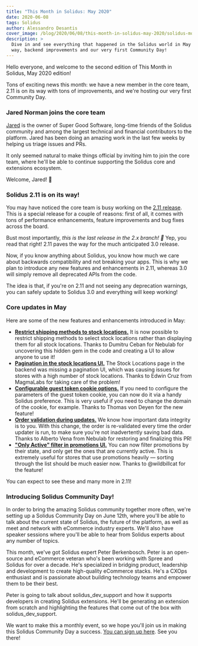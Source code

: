 ```yaml
---
title: "This Month in Solidus: May 2020"
date: 2020-06-08
tags: Solidus
author: Alessandro Desantis
cover_image: /blog/2020/06/08/this-month-in-solidus-may-2020/solidus-monthly-update-2020.png
description: >
  Dive in and see everything that happened in the Solidus world in May 2020: a new release on its
  way, backend improvements and our very first Community Day!
---
```


Hello everyone, and welcome to the second edition of This Month in Solidus, May 2020 edition!

Tons of exciting news this month: we have a new member in the core team, 2.11 is on its way with
tons of improvements, and we're hosting our very first Community Day.

### Jared Norman joins the core team

[Jared](https://github.com/jarednorman) is the owner of Super Good Software, long-time friends of
the Solidus community and among the largest technical and financial contributors to the platform.
Jared has been doing an amazing work in the last few weeks by helping us triage issues and PRs.

It only seemed natural to make things official by inviting him to join the core team, where he'll be
able to continue supporting the Solidus core and extensions ecosystem.

Welcome, Jared! 👋

### Solidus 2.11 is on its way!

You may have noticed the core team is busy working on the [2.11 release](https://github.com/solidusio/solidus/milestone/20).
This is a special release for a couple of reasons: first of all, it comes with tons of performance
enhancements, feature improvements and bug fixes across the board.

Bust most importantly, *this is the last release in the 2.x branch! 🎊* Yep, you read that right!
2.11 paves the way for the much anticipated 3.0 release.

Now, if you know anything about Solidus, you know how much we care about backwards compatibility and
not breaking your apps. This is why we plan to introduce any new features and enhancements in 2.11,
whereas 3.0 will simply remove all deprecated APIs from the code.

The idea is that, if you're on 2.11 and not seeing any deprecation warnings, you can safely update
to Solidus 3.0 and everything will keep working!

### Core updates in May

Here are some of the new features and enhancements introduced in May: 

- [**Restrict shipping methods to stock locations.**](https://github.com/solidusio/solidus/pull/3624)
  It is now possible to restrict shipping methods to select stock locations rather than displaying
  them for all stock locations. Thanks to Dumitru Ceban for Nebulab for uncovering this hidden gem
  in the code and creating a UI to allow anyone to use it!
- [**Pagination in the stock locations UI.**](https://github.com/solidusio/solidus/pull/3600) The
  Stock Locations page in the backend was missing a pagination UI, which was causing issues for
  stores with a high number of stock locations. Thanks to Edwin Cruz from MagmaLabs for taking care
  of the problem!
- [**Configurable guest token cookie options.**](https://github.com/solidusio/solidus/pull/3621) If
  you need to configure the parameters of the guest token cookie, you can now do it via a handy
  Solidus preference. This is very useful if you need to change the domain of the cookie, for
  example. Thanks to Thomas von Deyen for the new feature!
- [**Order validation during updates.**](https://github.com/solidusio/solidus/pull/3645) We know how
  important data integrity is to you. With this change, the order is re-validated every time the
  order updater is run, to make sure you're not inadvertently saving bad data. Thanks to Alberto
  Vena from Nebulab for restoring and finalizing this PR!
- [**"Only Active" filter in promotions UI.**](https://github.com/solidusio/solidus/pull/3595) You
  can now filter promotions by their state, and only get the ones that are currently active. This is
  extremely useful for stores that use promotions heavily — sorting through the list should be much
  easier now. Thanks to @wildbillcat for the feature!

You can expect to see these and many more in 2.11!

### Introducing Solidus Community Day!

In order to bring the amazing Solidus community together more often, we're setting up a Solidus
Community Day on June 12th, where you'll be able to talk about the current state of Solidus, the
future of the platform, as well as meet and network with eCommerce industry experts. We'll also have
speaker sessions where you'll be able to hear from Solidus experts about any number of topics.

This month, we've got Solidus expert Peter Berkenbosch. Peter is an open-source and eCommerce
veteran who's been working with Spree and Solidus for over a decade. He's specialized in bridging
product, leadership and development to create high-quality eCommerce stacks. He's a CXOps
enthusiast and is passionate about building technology teams and empower them to be their best.

Peter is going to talk about solidus_dev_support and how it supports developers in creating Solidus
extensions. He'll be generating an extension from scratch and highlighting the features that come
out of the box with solidus_dev_support.

We want to make this a monthly event, so we hope you'll join us in making this Solidus Community Day
a success. [You can sign up here](https://live.remo.co/e/solidus-community-day-1). See you there!
